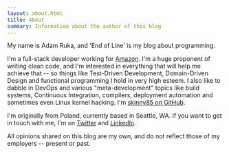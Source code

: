 ```yaml
---
layout: about.html
title: About
summary: Information about the author of this blog
---
```


My name is Adam Ruka, and 'End of Line' is my blog about programming.

I'm a full-stack developer working for [Amazon](http://amazon.com). I'm a huge proponent of writing clean code, and I'm interested in everything that will help me achieve that -- so things like Test-Driven Development, Domain-Driven Design and functional programming I hold in very high esteem. I also like to dabble in DevOps and various "meta-development" topics like build systems, Continuous Integration, compilers, deployment automation and sometimes even Linux kernel hacking.
I'm [skinny85 on GitHub](https://github.com/skinny85).

I'm originally from Poland, currently based in Seattle, WA. If you want to get in touch with me, I'm on [Twitter](https://twitter.com/adam_ruka) and [LinkedIn](https://www.linkedin.com/in/adamruka).

All opinions shared on this blog are my own,
and do not reflect those of my employers --
present or past.
